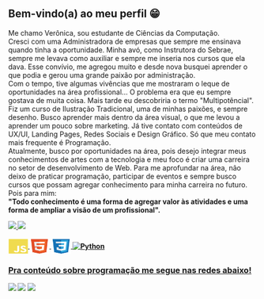 ## Bem-vindo(a) ao meu perfil 😁
   Me chamo Verônica, sou estudante de Ciências da Computação. <br>
   Cresci com uma Administradora de empresas que sempre me ensinava quando tinha a oportunidade. Minha avó, como Instrutora do Sebrae, sempre me levava como auxiliar e sempre me inseria nos cursos que ela dava. Esse convívio, me agregou muito e desde nova busquei aprender o que podia e gerou uma grande paixão por administração.<br>
   Com o tempo, tive algumas vivências que me mostraram o leque de oportunidades na área profissional... O problema era que eu sempre gostava de muita coisa. Mais tarde eu descobriria o termo "Multipotêncial". <br>
   Fiz um curso de Ilustração Tradicional, uma de minhas paixões, e sempre desenho. Busco aprender mais dentro da área visual, o que me levou a aprender um pouco sobre marketing. Já tive contato com conteúdos de UX/UI, Landing Pages, Redes Sociais e Design Gráfico. Só que meu contato mais frequente é Programação. <br>
   Atualmente, busco por oportunidades na área, pois desejo integrar meus conhecimentos de artes com a tecnologia e meu foco é criar uma carreira no setor de desenvolvimento de Web. Para me aprofundar na área, não deixo de praticar programação, participar de eventos e sempre busco cursos que possam agregar conhecimento para minha carreira no futuro. Pois para mim: <br> 
   <strong>"Todo conhecimento é uma forma de agregar valor às atividades e uma forma de ampliar a visão de um profissional".<strong>

 <div>
   <a href="https://github.com/V3ero
">
   <img height="180em" src="https://github-readme-stats.vercel.app/api?username=V3ero&show_icons=true&theme=tokyonight&include_all_commits=true&count_private=true"/>
   <img height="180em" src="https://github-readme-stats.vercel.app/api/top-langs/?username=V3ero&layout=compact&langs_count=6&theme=tokyonight"/>
</div>
    
<div style="display: inline_block"><br>
  <img align="center" alt="Js" height="30" width="40" src="https://raw.githubusercontent.com/devicons/devicon/master/icons/javascript/javascript-plain.svg">
  <img align="center" alt="HTML" height="30" width="40" src="https://raw.githubusercontent.com/devicons/devicon/master/icons/html5/html5-original.svg">
  <img align="center" alt="CSS" height="30" width="40" src="https://raw.githubusercontent.com/devicons/devicon/master/icons/css3/css3-original.svg">
  <img align="center" alt="Python" height="30" width="40" src="https://cdn.jsdelivr.net/gh/devicons/devicon/icons/python/python-original.svg" />
  
 
<br>
 
### Pra conteúdo sobre programação me segue nas redes abaixo!
 
<div> 
  <a href="https://instagram.com/v3eronicapereira/" target="_blank"><img src="https://img.shields.io/badge/-Instagram-%23E4405F?style=for-the-badge&logo=instagram&logoColor=white" target="_blank"></a>
  <a href="https://www.linkedin.com/in/veronicapereira-ilustraedev/" target="_blank"><img src="https://img.shields.io/badge/-LinkedIn-%230077B5?style=for-the-badge&logo=linkedin&logoColor=white" target="_blank"></a>
  <a href="[https://www.linkedin.com/in/veronicapereira-ilustraedev/](https://www.facebook.com/veronica.pereiracorrea.79)" target="_blank"><img src="[https://img.shields.io/badge/-LinkedIn-%230077B5?style=for-the-badge&logo=linkedin&logoColor=white](https://img.shields.io/badge/Facebook-1877F2?style=for-the-badge&logo=facebook&logoColor=white)https://img.shields.io/badge/Facebook-1877F2?style=for-the-badge&logo=facebook&logoColor=white" target="_blank"></a>
  
  

 

